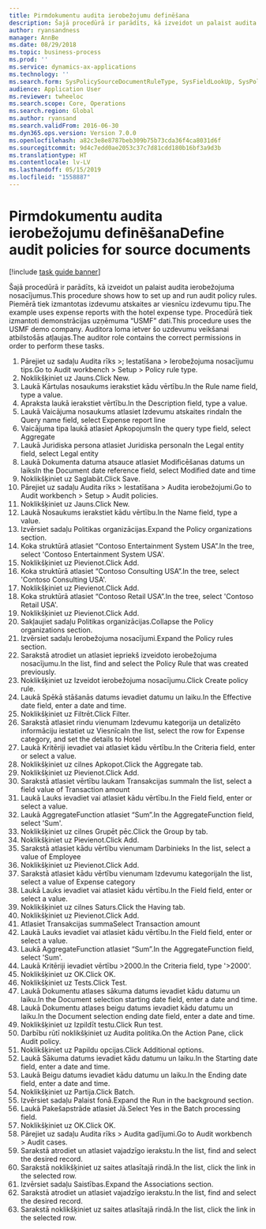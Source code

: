 ```yaml
---
title: Pirmdokumentu audita ierobežojumu definēšana
description: Šajā procedūrā ir parādīts, kā izveidot un palaist audita ierobežojuma nosacījumus.
author: ryansandness
manager: AnnBe
ms.date: 08/29/2018
ms.topic: business-process
ms.prod: ''
ms.service: dynamics-ax-applications
ms.technology: ''
ms.search.form: SysPolicySourceDocumentRuleType, SysFieldLookUp, SysPolicyListPage, SysPolicy, AuditPolicyRule, SysQueryForm, SysQueryFieldLookUp, AuditPolicyDateSelection, AuditPolicyAdditionalOption, BatchJob, CaseDetail
audience: Application User
ms.reviewer: twheeloc
ms.search.scope: Core, Operations
ms.search.region: Global
ms.author: ryansand
ms.search.validFrom: 2016-06-30
ms.dyn365.ops.version: Version 7.0.0
ms.openlocfilehash: a82c3e8e8787beb309b75b73cda36f4ca8031d6f
ms.sourcegitcommit: 9d4c7edd0ae2053c37c7d81cdd180b16bf3a9d3b
ms.translationtype: HT
ms.contentlocale: lv-LV
ms.lasthandoff: 05/15/2019
ms.locfileid: "1558887"
---
```

# <a name="define-audit-policies-for-source-documents"></a><span data-ttu-id="040de-103">Pirmdokumentu audita ierobežojumu definēšana</span><span class="sxs-lookup"><span data-stu-id="040de-103">Define audit policies for source documents</span></span>

[!include [task guide banner](../../includes/task-guide-banner.md)]

<span data-ttu-id="040de-104">Šajā procedūrā ir parādīts, kā izveidot un palaist audita ierobežojuma nosacījumus.</span><span class="sxs-lookup"><span data-stu-id="040de-104">This procedure shows how to set up and run audit policy rules.</span></span> <span data-ttu-id="040de-105">Piemērā tiek izmantotas izdevumu atskaites ar viesnīcu izdevumu tipu.</span><span class="sxs-lookup"><span data-stu-id="040de-105">The example uses expense reports with the hotel expense type.</span></span> <span data-ttu-id="040de-106">Procedūrā tiek izmantoti demonstrācijas uzņēmuma “USMF” dati.</span><span class="sxs-lookup"><span data-stu-id="040de-106">This procedure uses the USMF demo company.</span></span> <span data-ttu-id="040de-107">Auditora loma ietver šo uzdevumu veikšanai atbilstošās atļaujas.</span><span class="sxs-lookup"><span data-stu-id="040de-107">The auditor role contains the correct permissions in order to perform these tasks.</span></span>

1. <span data-ttu-id="040de-108">Pārejiet uz sadaļu Audita rīks >; Iestatīšana > Ierobežojuma nosacījumu tips.</span><span class="sxs-lookup"><span data-stu-id="040de-108">Go to Audit workbench > Setup > Policy rule type.</span></span>
2. <span data-ttu-id="040de-109">Noklikšķiniet uz Jauns.</span><span class="sxs-lookup"><span data-stu-id="040de-109">Click New.</span></span>
3. <span data-ttu-id="040de-110">Laukā Kārtulas nosaukums ierakstiet kādu vērtību.</span><span class="sxs-lookup"><span data-stu-id="040de-110">In the Rule name field, type a value.</span></span>
4. <span data-ttu-id="040de-111">Apraksta laukā ierakstiet vērtību.</span><span class="sxs-lookup"><span data-stu-id="040de-111">In the Description field, type a value.</span></span>
5. <span data-ttu-id="040de-112">Laukā Vaicājuma nosaukums atlasiet Izdevumu atskaites rinda</span><span class="sxs-lookup"><span data-stu-id="040de-112">In the Query name field, select Expense report line</span></span>
6. <span data-ttu-id="040de-113">Vaicājuma tipa laukā atlasiet Apkopojums</span><span class="sxs-lookup"><span data-stu-id="040de-113">In the query type field, select Aggregate</span></span>
7. <span data-ttu-id="040de-114">Laukā Juridiska persona atlasiet Juridiska persona</span><span class="sxs-lookup"><span data-stu-id="040de-114">In the Legal entity field, select Legal entity</span></span>
8. <span data-ttu-id="040de-115">Laukā Dokumenta datuma atsauce atlasiet Modificēšanas datums un laiks</span><span class="sxs-lookup"><span data-stu-id="040de-115">In the Document date reference field, select Modified date and time</span></span>
9. <span data-ttu-id="040de-116">Noklikšķiniet uz Saglabāt.</span><span class="sxs-lookup"><span data-stu-id="040de-116">Click Save.</span></span>
10. <span data-ttu-id="040de-117">Pārejiet uz sadaļu Audita rīks > Iestatīšana > Audita ierobežojumi.</span><span class="sxs-lookup"><span data-stu-id="040de-117">Go to Audit workbench > Setup > Audit policies.</span></span>
11. <span data-ttu-id="040de-118">Noklikšķiniet uz Jauns.</span><span class="sxs-lookup"><span data-stu-id="040de-118">Click New.</span></span>
12. <span data-ttu-id="040de-119">Laukā Nosaukums ierakstiet kādu vērtību.</span><span class="sxs-lookup"><span data-stu-id="040de-119">In the Name field, type a value.</span></span>
13. <span data-ttu-id="040de-120">Izvērsiet sadaļu Politikas organizācijas.</span><span class="sxs-lookup"><span data-stu-id="040de-120">Expand the Policy organizations section.</span></span>
14. <span data-ttu-id="040de-121">Koka struktūrā atlasiet “Contoso Entertainment System USA”.</span><span class="sxs-lookup"><span data-stu-id="040de-121">In the tree, select 'Contoso Entertainment System USA'.</span></span>
15. <span data-ttu-id="040de-122">Noklikšķiniet uz Pievienot.</span><span class="sxs-lookup"><span data-stu-id="040de-122">Click Add.</span></span>
16. <span data-ttu-id="040de-123">Koka struktūrā atlasiet “Contoso Consulting USA”.</span><span class="sxs-lookup"><span data-stu-id="040de-123">In the tree, select 'Contoso Consulting USA'.</span></span>
17. <span data-ttu-id="040de-124">Noklikšķiniet uz Pievienot.</span><span class="sxs-lookup"><span data-stu-id="040de-124">Click Add.</span></span>
18. <span data-ttu-id="040de-125">Koka struktūrā atlasiet “Contoso Retail USA”.</span><span class="sxs-lookup"><span data-stu-id="040de-125">In the tree, select 'Contoso Retail USA'.</span></span>
19. <span data-ttu-id="040de-126">Noklikšķiniet uz Pievienot.</span><span class="sxs-lookup"><span data-stu-id="040de-126">Click Add.</span></span>
20. <span data-ttu-id="040de-127">Sakļaujiet sadaļu Politikas organizācijas.</span><span class="sxs-lookup"><span data-stu-id="040de-127">Collapse the Policy organizations section.</span></span>
21. <span data-ttu-id="040de-128">Izvērsiet sadaļu Ierobežojuma nosacījumi.</span><span class="sxs-lookup"><span data-stu-id="040de-128">Expand the Policy rules section.</span></span>
22. <span data-ttu-id="040de-129">Sarakstā atrodiet un atlasiet iepriekš izveidoto ierobežojuma nosacījumu.</span><span class="sxs-lookup"><span data-stu-id="040de-129">In the list, find and select the Policy Rule that was created previously.</span></span>
23. <span data-ttu-id="040de-130">Noklikšķiniet uz Izveidot ierobežojuma nosacījumu.</span><span class="sxs-lookup"><span data-stu-id="040de-130">Click Create policy rule.</span></span>
24. <span data-ttu-id="040de-131">Laukā Spēkā stāšanās datums ievadiet datumu un laiku.</span><span class="sxs-lookup"><span data-stu-id="040de-131">In the Effective date field, enter a date and time.</span></span>
25. <span data-ttu-id="040de-132">Noklikšķiniet uz Filtrēt.</span><span class="sxs-lookup"><span data-stu-id="040de-132">Click Filter.</span></span>
26. <span data-ttu-id="040de-133">Sarakstā atlasiet rindu vienumam Izdevumu kategorija un detalizēto informāciju iestatiet uz Viesnīca</span><span class="sxs-lookup"><span data-stu-id="040de-133">In the list, select the row for Expense category, and set the details to Hotel</span></span>
27. <span data-ttu-id="040de-134">Laukā Kritēriji ievadiet vai atlasiet kādu vērtību.</span><span class="sxs-lookup"><span data-stu-id="040de-134">In the Criteria field, enter or select a value.</span></span>
28. <span data-ttu-id="040de-135">Noklikšķiniet uz cilnes Apkopot.</span><span class="sxs-lookup"><span data-stu-id="040de-135">Click the Aggregate tab.</span></span>
29. <span data-ttu-id="040de-136">Noklikšķiniet uz Pievienot.</span><span class="sxs-lookup"><span data-stu-id="040de-136">Click Add.</span></span>
30. <span data-ttu-id="040de-137">Sarakstā atlasiet vērtību laukam Transakcijas summa</span><span class="sxs-lookup"><span data-stu-id="040de-137">In the list, select a field value of Transaction amount</span></span>
31. <span data-ttu-id="040de-138">Laukā Lauks ievadiet vai atlasiet kādu vērtību.</span><span class="sxs-lookup"><span data-stu-id="040de-138">In the Field field, enter or select a value.</span></span>
32. <span data-ttu-id="040de-139">Laukā AggregateFunction atlasiet “Sum”.</span><span class="sxs-lookup"><span data-stu-id="040de-139">In the AggregateFunction field, select 'Sum'.</span></span>
33. <span data-ttu-id="040de-140">Noklikšķiniet uz cilnes Grupēt pēc.</span><span class="sxs-lookup"><span data-stu-id="040de-140">Click the Group by tab.</span></span>
34. <span data-ttu-id="040de-141">Noklikšķiniet uz Pievienot.</span><span class="sxs-lookup"><span data-stu-id="040de-141">Click Add.</span></span>
35. <span data-ttu-id="040de-142">Sarakstā atlasiet kādu vērtību vienumam Darbinieks </span><span class="sxs-lookup"><span data-stu-id="040de-142">In the list, select a value of Employee</span></span> 
36. <span data-ttu-id="040de-143">Noklikšķiniet uz Pievienot.</span><span class="sxs-lookup"><span data-stu-id="040de-143">Click Add.</span></span>
37. <span data-ttu-id="040de-144">Sarakstā atlasiet kādu vērtību vienumam Izdevumu kategorija</span><span class="sxs-lookup"><span data-stu-id="040de-144">In the list, select a value of Expense category</span></span>
38. <span data-ttu-id="040de-145">Laukā Lauks ievadiet vai atlasiet kādu vērtību.</span><span class="sxs-lookup"><span data-stu-id="040de-145">In the Field field, enter or select a value.</span></span>
39. <span data-ttu-id="040de-146">Noklikšķiniet uz cilnes Saturs.</span><span class="sxs-lookup"><span data-stu-id="040de-146">Click the Having tab.</span></span>
40. <span data-ttu-id="040de-147">Noklikšķiniet uz Pievienot.</span><span class="sxs-lookup"><span data-stu-id="040de-147">Click Add.</span></span>
41. <span data-ttu-id="040de-148">Atlasiet Transakcijas summa</span><span class="sxs-lookup"><span data-stu-id="040de-148">Select Transaction amount</span></span>
42. <span data-ttu-id="040de-149">Laukā Lauks ievadiet vai atlasiet kādu vērtību.</span><span class="sxs-lookup"><span data-stu-id="040de-149">In the Field field, enter or select a value.</span></span>
43. <span data-ttu-id="040de-150">Laukā AggregateFunction atlasiet “Sum”.</span><span class="sxs-lookup"><span data-stu-id="040de-150">In the AggregateFunction field, select 'Sum'.</span></span>
44. <span data-ttu-id="040de-151">Laukā Kritēriji ievadiet vērtību >2000.</span><span class="sxs-lookup"><span data-stu-id="040de-151">In the Criteria field, type '>2000'.</span></span>
45. <span data-ttu-id="040de-152">Noklikšķiniet uz OK.</span><span class="sxs-lookup"><span data-stu-id="040de-152">Click OK.</span></span>
46. <span data-ttu-id="040de-153">Noklikšķiniet uz Tests.</span><span class="sxs-lookup"><span data-stu-id="040de-153">Click Test.</span></span>
47. <span data-ttu-id="040de-154">Laukā Dokumentu atlases sākuma datums ievadiet kādu datumu un laiku.</span><span class="sxs-lookup"><span data-stu-id="040de-154">In the Document selection starting date field, enter a date and time.</span></span>
48. <span data-ttu-id="040de-155">Laukā Dokumentu atlases beigu datums ievadiet kādu datumu un laiku.</span><span class="sxs-lookup"><span data-stu-id="040de-155">In the Document selection ending date field, enter a date and time.</span></span>
49. <span data-ttu-id="040de-156">Noklikšķiniet uz Izpildīt testu.</span><span class="sxs-lookup"><span data-stu-id="040de-156">Click Run test.</span></span>
50. <span data-ttu-id="040de-157">Darbību rūtī noklikšķiniet uz Audita politika.</span><span class="sxs-lookup"><span data-stu-id="040de-157">On the Action Pane, click Audit policy.</span></span>
51. <span data-ttu-id="040de-158">Noklikšķiniet uz Papildu opcijas.</span><span class="sxs-lookup"><span data-stu-id="040de-158">Click Additional options.</span></span>
52. <span data-ttu-id="040de-159">Laukā Sākuma datums ievadiet kādu datumu un laiku.</span><span class="sxs-lookup"><span data-stu-id="040de-159">In the Starting date field, enter a date and time.</span></span>
53. <span data-ttu-id="040de-160">Laukā Beigu datums ievadiet kādu datumu un laiku.</span><span class="sxs-lookup"><span data-stu-id="040de-160">In the Ending date field, enter a date and time.</span></span>
54. <span data-ttu-id="040de-161">Noklikšķiniet uz Partija.</span><span class="sxs-lookup"><span data-stu-id="040de-161">Click Batch.</span></span>
55. <span data-ttu-id="040de-162">Izvērsiet sadaļu Palaist fonā.</span><span class="sxs-lookup"><span data-stu-id="040de-162">Expand the Run in the background section.</span></span>
56. <span data-ttu-id="040de-163">Laukā Pakešapstrāde atlasiet Jā.</span><span class="sxs-lookup"><span data-stu-id="040de-163">Select Yes in the Batch processing field.</span></span>
57. <span data-ttu-id="040de-164">Noklikšķiniet uz OK.</span><span class="sxs-lookup"><span data-stu-id="040de-164">Click OK.</span></span>
58. <span data-ttu-id="040de-165">Pārejiet uz sadaļu Audita rīks > Audita gadījumi.</span><span class="sxs-lookup"><span data-stu-id="040de-165">Go to Audit workbench > Audit cases.</span></span>
59. <span data-ttu-id="040de-166">Sarakstā atrodiet un atlasiet vajadzīgo ierakstu.</span><span class="sxs-lookup"><span data-stu-id="040de-166">In the list, find and select the desired record.</span></span>
60. <span data-ttu-id="040de-167">Sarakstā noklikšķiniet uz saites atlasītajā rindā.</span><span class="sxs-lookup"><span data-stu-id="040de-167">In the list, click the link in the selected row.</span></span>
61. <span data-ttu-id="040de-168">Izvērsiet sadaļu Saistības.</span><span class="sxs-lookup"><span data-stu-id="040de-168">Expand the Associations section.</span></span>
62. <span data-ttu-id="040de-169">Sarakstā atrodiet un atlasiet vajadzīgo ierakstu.</span><span class="sxs-lookup"><span data-stu-id="040de-169">In the list, find and select the desired record.</span></span>
63. <span data-ttu-id="040de-170">Sarakstā noklikšķiniet uz saites atlasītajā rindā.</span><span class="sxs-lookup"><span data-stu-id="040de-170">In the list, click the link in the selected row.</span></span>

